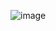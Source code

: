![image](https://github.com/Massive-Project-IL-Rarasati/Backend/assets/116723731/2a3fdd7b-e7d4-4f63-a3ef-ee278cbe35e5)

